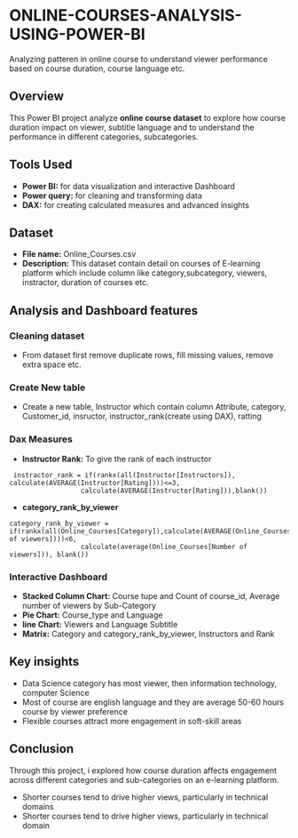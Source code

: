 # ONLINE-COURSES-ANALYSIS-USING-POWER-BI
Analyzing patteren in online course to understand viewer performance based on course duration, course language etc.

## Overview
This Power BI project analyze **online course dataset** to explore how course duration impact on viewer, subtitle language and to understand the performance in different categories, subcategories.

## Tools Used
- **Power BI:** for data visualization and interactive Dashboard
- **Power query:** for cleaning and transforming data
- **DAX:** for creating calculated measures and advanced insights


## Dataset
- **File name:** Online_Courses.csv
- **Description:** This dataset contain detail on courses of E-learning platform which include column like category,subcategory, viewers, instractor, duration of courses etc.

## Analysis and Dashboard features
### Cleaning dataset
- From dataset first remove duplicate rows, fill missing values, remove extra space etc.
### Create New table
- Create a new table, Instructor which contain column Attribute, category, Customer_id, insructor, instructor_rank(create using DAX), ratting


### Dax Measures
- **Instructor Rank:** To give the rank of each instructor
```dax
 instractor_rank = if(rankx(all(Instructor[Instructors]), calculate(AVERAGE(Instructor[Rating])))<=3,
                  calculate(AVERAGE(Instructor[Rating])),blank())
```
- **category_rank_by_viewer**
```dax
category_rank_by_viewer = if(rankx(all(Online_Courses[Category]),calculate(AVERAGE(Online_Courses[Number of viewers])))<6,
                  calculate(average(Online_Courses[Number of viewers])), blank())
```


### Interactive Dashboard
- **Stacked Column Chart:** Course tupe and Count of course_id, Average number of viewers by Sub-Category
- **Pie Chart:** Course_type and Language
- **line Chart:** Viewers and Language Subtitle
- **Matrix:** Category and category_rank_by_viewer, Instructors and Rank


## Key insights
- Data Science category has most viewer, then information technology, computer Science
- Most of course are english language and they are average 50-60 hours course by viewer preference
- Flexible courses attract more engagement in soft-skill areas


## Conclusion
Through this project, i explored how course duration affects engagement across different categories and sub-categories on an e-learning platform.
- Shorter courses tend to drive higher views, particularly in technical domains
- Shorter courses tend to drive higher views, particularly in technical domain


  




